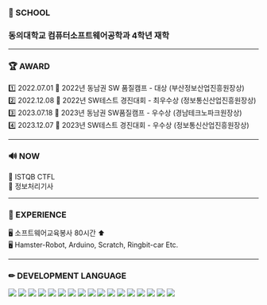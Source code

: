 ### 🏫 SCHOOL 
### 동의대학교 컴퓨터소프트웨어공학과 4학년 재학 

<hr>

### 🏆 AWARD 
1️⃣ 2022.07.01 💙 2022년 동남권 SW 품질캠프 - 대상 (부산정보산업진흥원장상) <br>
2️⃣ 2022.12.08 💚 2022년 SW테스트 경진대회 - 최우수상 (정보통신산업진흥원장상) <br>
3️⃣ 2023.07.18 💜 2023년 동남권 SW품질캠프 - 우수상 (경남테크노파크원장상) <br>
4️⃣ 2023.12.07 🤍 2023년 SW테스트 경진대회 - 우수상 (정보통신산업진흥원장상) <br>

<hr>

### 🔊 NOW 
📃 ISTQB CTFL <br>
📃 정보처리기사

<hr>

### 🛒 EXPERIENCE 
🖥 소프트웨어교육봉사 80시간 ⬆ <br>
🖥 Hamster-Robot, Arduino, Scratch, Ringbit-car Etc.

<hr>

### ✏ DEVELOPMENT LANGUAGE 
<img src="https://img.shields.io/badge/java-007396?style=for-the-badge&logo=OpenJDK&logoColor=white"> <img src="https://img.shields.io/badge/Spring-6DB33F?style=for-the-badge&logo=Spring&logoColor=white"> <img src="https://img.shields.io/badge/Javascript-F7DF1E?style=for-the-badge&logo=javascript&logoColor=FFF"/> <img src="https://img.shields.io/badge/HTML5-E34F26?style=for-the-badge&logo=html5&logoColor=FFF"/> <img src="https://img.shields.io/badge/CSS3-1572B6?style=for-the-badge&logo=css3&logoColor=FFF"/> <img src="https://img.shields.io/badge/Kotlin-7F52FF?style=for-the-badge&logo=Kotlin&logoColor=FFF"/> <img src="https://img.shields.io/badge/GitHub-EAEAEA?style=for-the-badge&logo=github&logoColor=000"/> <img src="https://img.shields.io/badge/ROS-22314E?style=for-the-badge&logo=ROS&logoColor=FFF"/> <img src="https://img.shields.io/badge/C-A8B9CC?style=for-the-badge&logo=C&logoColor=000"/> <img src="https://img.shields.io/badge/C++-00599C?style=for-the-badge&logo=C++&logoColor=FFF"/> <img src="https://img.shields.io/badge/Python-3776AB?style=for-the-badge&logo=Python&logoColor=FFF"/> <img src="https://img.shields.io/badge/MySQL-4479A1?style=for-the-badge&logo=MySQL&logoColor=000"/> <img src="https://img.shields.io/badge/Oracle-F80000?style=for-the-badge&logo=oracle&logoColor=FFF"/> <img src="https://img.shields.io/badge/Linux-FCC624?style=for-the-badge&logo=Linux&logoColor=000"/> <img src="https://img.shields.io/badge/JSON-000000?style=for-the-badge&logo=JSON&logoColor=FFF"/> <img src="https://img.shields.io/badge/Arduino-00878F?style=for-the-badge&logo=Arduino&logoColor=FFF"/> <img src="https://img.shields.io/badge/Scratch-4D97FF?style=for-the-badge&logo=Scratch&logoColor=FFF"/>

